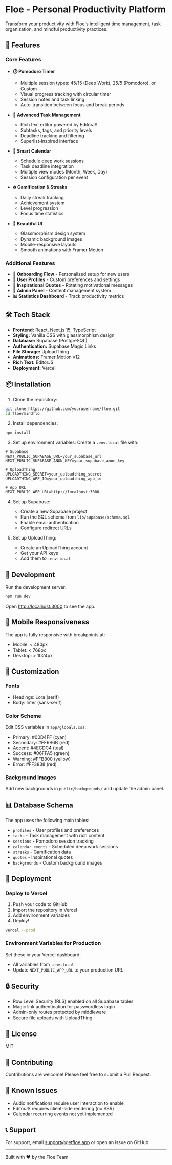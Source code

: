 # Floe - Personal Productivity Platform

Transform your productivity with Floe's intelligent time management, task organization, and mindful productivity practices.

## 🚀 Features

### Core Features
- **⏱️ Pomodoro Timer**
  - Multiple session types: 45/15 (Deep Work), 25/5 (Pomodoro), or Custom
  - Visual progress tracking with circular timer
  - Session notes and task linking
  - Auto-transition between focus and break periods

- **📝 Advanced Task Management** 
  - Rich text editor powered by EditorJS
  - Subtasks, tags, and priority levels
  - Deadline tracking and filtering
  - Superlist-inspired interface

- **📅 Smart Calendar**
  - Schedule deep work sessions
  - Task deadline integration
  - Multiple view modes (Month, Week, Day)
  - Session configuration per event

- **🔥 Gamification & Streaks**
  - Daily streak tracking
  - Achievement system
  - Level progression
  - Focus time statistics

- **🎨 Beautiful UI**
  - Glassmorphism design system
  - Dynamic background images
  - Mobile-responsive layouts
  - Smooth animations with Framer Motion

### Additional Features
- **🚀 Onboarding Flow** - Personalized setup for new users
- **👤 User Profiles** - Custom preferences and settings
- **💬 Inspirational Quotes** - Rotating motivational messages
- **🔧 Admin Panel** - Content management system
- **📊 Statistics Dashboard** - Track productivity metrics

## 🛠️ Tech Stack

- **Frontend:** React, Next.js 15, TypeScript
- **Styling:** Vanilla CSS with glassmorphism design
- **Database:** Supabase (PostgreSQL)
- **Authentication:** Supabase Magic Links
- **File Storage:** UploadThing
- **Animations:** Framer Motion v12
- **Rich Text:** EditorJS
- **Deployment:** Vercel

## 📦 Installation

1. Clone the repository:
```bash
git clone https://github.com/yourusername/floe.git
cd floe/mindflo
```

2. Install dependencies:
```bash
npm install
```

3. Set up environment variables:
Create a `.env.local` file with:
```env
# Supabase
NEXT_PUBLIC_SUPABASE_URL=your_supabase_url
NEXT_PUBLIC_SUPABASE_ANON_KEY=your_supabase_anon_key

# UploadThing
UPLOADTHING_SECRET=your_uploadthing_secret
UPLOADTHING_APP_ID=your_uploadthing_app_id

# App URL
NEXT_PUBLIC_APP_URL=http://localhost:3000
```

4. Set up Supabase:
   - Create a new Supabase project
   - Run the SQL schema from `lib/supabase/schema.sql`
   - Enable email authentication
   - Configure redirect URLs

5. Set up UploadThing:
   - Create an UploadThing account
   - Get your API keys
   - Add them to `.env.local`

## 🚀 Development

Run the development server:
```bash
npm run dev
```

Open [http://localhost:3000](http://localhost:3000) to see the app.

## 📱 Mobile Responsiveness

The app is fully responsive with breakpoints at:
- Mobile: < 480px
- Tablet: < 768px  
- Desktop: > 1024px

## 🎨 Customization

### Fonts
- Headings: Lora (serif)
- Body: Inter (sans-serif)

### Color Scheme
Edit CSS variables in `app/globals.css`:
- Primary: #00D4FF (cyan)
- Secondary: #FF6B6B (red)
- Accent: #4ECDC4 (teal)
- Success: #06FFA5 (green)
- Warning: #FFB800 (yellow)
- Error: #FF3838 (red)

### Background Images
Add new backgrounds in `public/backgrounds/` and update the admin panel.

## 📊 Database Schema

The app uses the following main tables:
- `profiles` - User profiles and preferences
- `tasks` - Task management with rich content
- `sessions` - Pomodoro session tracking
- `calendar_events` - Scheduled deep work sessions
- `streaks` - Gamification data
- `quotes` - Inspirational quotes
- `backgrounds` - Custom background images

## 🚢 Deployment

### Deploy to Vercel

1. Push your code to GitHub
2. Import the repository in Vercel
3. Add environment variables
4. Deploy!

```bash
vercel --prod
```

### Environment Variables for Production

Set these in your Vercel dashboard:
- All variables from `.env.local`
- Update `NEXT_PUBLIC_APP_URL` to your production URL

## 🔒 Security

- Row Level Security (RLS) enabled on all Supabase tables
- Magic link authentication for passwordless login
- Admin-only routes protected by middleware
- Secure file uploads with UploadThing

## 📝 License

MIT

## 🤝 Contributing

Contributions are welcome! Please feel free to submit a Pull Request.

## 🐛 Known Issues

- Audio notifications require user interaction to enable
- EditorJS requires client-side rendering (no SSR)
- Calendar recurring events not yet implemented

## 📞 Support

For support, email support@getfloe.app or open an issue on GitHub.

---

Built with ❤️ by the Floe Team